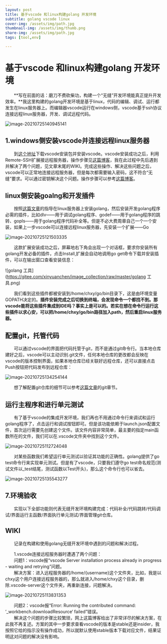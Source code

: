 ```yaml
---
layout: post
title: 基于vscode 和linux构建golang 开发环境
subtitle: golang vscode linux
cover-img: /assets/img/path.jpg
thumbnail-img: /assets/img/thumb.png
share-img: /assets/img/path.jpg
tags: [tool,env]

---
```



# 基于vscode 和linux构建golang 开发环境

&emsp;&emsp;**写在前面的话：磨刀不费砍柴功，构建一个“无缝”开发环境能真正提升开发效率。**我这里构建的golang开发环境是基于linux，代码的编辑、调试、运行都发生在linux服务器上。而编辑器vscode运行在windows侧，vscode基于ssh协议连接远程linux服务器，开发、调试远程代码。

![image-20210725140945141](https://gitee.com/xinyuanchen/image_collection/raw/master/image-20210725140945141.png)

## 1.windows侧安装vscode并连接远程linux服务器

&emsp;&emsp;到[这个地址](https://code.visualstudio.com/)下载vscode安装包并安装vscode。vscode安装成功之后，利用Remote-SSH扩展接远程服务器，操作步骤见[这篇博客]()，我在此过程中先后遇到并解决了两个问题，见文章末尾的WIKI。完成这些操作、解决这些问题之后，vscode可以正常地连接远程服务器，但是每次都需要输入密码，这不符合“无缝”要求。可以通过密钥解决这个问题。操作步骤可以参考[这篇博客]()。

## linux侧安装goalng和开发插件

&emsp;&emsp;按照[这篇文章]()的指导在linux服务器上安装golang，然后安装开发golang程序必需的插件，比如dlv——用于调试golang程序、godef——用于golang程序的跳转、gopls——用于golang程序代码补全等。但是不必大费周章自己一个一个安装，如果上一步vscode可以连接远程linux服务器，先安装一个扩展——Go

![image-20210725121503335](https://gitee.com/xinyuanchen/image_collection/raw/master/image-20210725121503335.png)





&emsp;&emsp;这款扩展安装成功之后，屏幕地右下角会出现一个对话框，要求你安装所有golang开发必备的插件，点击Install,扩展会自动地调用go get命令下载并安装插件，可以在输出窗口查看安装信息：

![golang 工具](https://gitee.com/xinyuanchen/image_collection/raw/master/golang 工具.png)

&emsp;&emsp;我们看到这些插件都被安装到/home/chxy/go/bin目录下，这是由环境变量GOPATH决定的。**插件安装完成之后切换到终端，会发现命令一个都找不到。那vscode能将这些插件集成到IDE吗？事实上是可以的。**若实在想在命令行运行这些插件以求心安，可以把/home/chxy/go/bin路径加入path，然后**重启linux服务器。**

## 配置git，托管代码

&emsp;&emsp;可以通过vscode的界面把代码托管于git，而不是通过git命令行。当本地仓库建好之后，vscode可以主动识别.git文件，任何本地仓库的更改都会反映在vscode的版本控制界面，如果本地仓库已经关联好远程仓库，还可以直接点击Push按钮把代码发布到远程仓库：

![image-20210725134254144](https://gitee.com/xinyuanchen/image_collection/raw/master/image-20210725134254144.png)



&emsp;&emsp;想了解配置git仓库的细节可以参考[这篇文章]()的git章节。

## 运行主程序和进行单元测试

&emsp;&emsp;有了基于vscode的集成开发环境，我们再也不用通过命令行来调试和运行golang程序了，点击运行和调试按钮即可。但是该功能依赖于launch.json配置文件，首次运行需要先创建这个文件。该文件内容非常简单，最主要的指定main函数所在的文件，我们可以在.vscode文件夹中找到这个文件。

![image-20210725112724048](https://gitee.com/xinyuanchen/image_collection/raw/master/image-20210725112724048.png)

&emsp;&emsp;对某些函数我们希望运行单元测试以验证其功能的正确性。golang提供了go test命令行来实现单元测试。但是有了vscode，只要我们遵守go test命名规范(测试文件以_test结尾，测试函数以Test开头)，那么这个命令行也可以省去。

![image-20210725135543277](https://gitee.com/xinyuanchen/image_collection/raw/master/image-20210725135543277.png)

## 7.环境验收

&emsp;&emsp;实现以下全部功能则代表无缝开发环境构建完成：代码补全/代码跳转/代码调试/界面运行主函数/界面执行单元测试/界面管理git仓库。

## WIKI

&emsp;&emsp;记录在构建和使用golang无缝开发环境中遇到的问题和解决过程。

&emsp;&emsp;1.vscode连接远程服务器时遭遇了两个问题：<br>
&emsp;&emsp;问题1：vscode报“vscode Server installation process already in progress - waiting and retrying”问题。<br>
&emsp;&emsp;解决方案：进入远程服务器的/home/{username}这个文件夹，比如，我是以chxy这个用户连接远程服务器的，那么就进入/home/chxy这个目录，删除.vscode-server这个文件夹，再重新连接，问题解决。

![image-20210725113831353](https://gitee.com/xinyuanchen/image_collection/raw/master/image-20210725113831353.png)

&emsp;&emsp;问题2：vscode报“Error: Running the contributed command: ‘_workbench.downloadResource‘ failed”错误。<br>
&emsp;&emsp;解决这个问题的步骤比较繁琐，网上这篇博客给出了非常详尽的解决方案，在此我不再复述。方案的其中一步要求查看vscode的版本是stable还是insider，我按照它给的指示没有操作成功，所以就默认使用stable版本下载对应文件，结果证明这对问题的解决没有影响。

